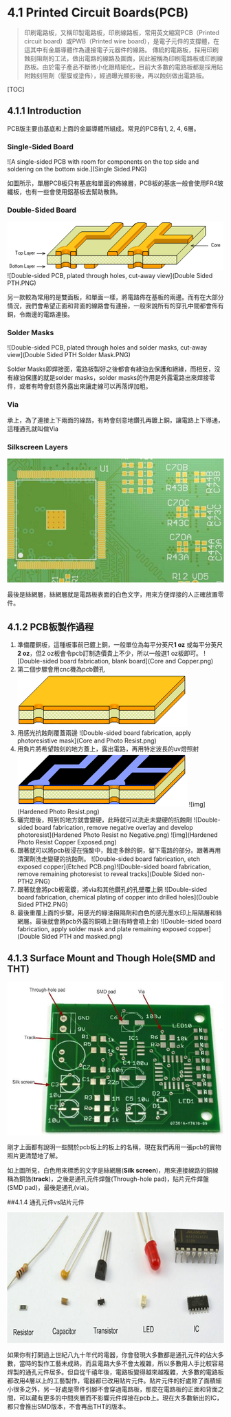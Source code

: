 # 4.1  Printed Circuit Boards(PCB)

> 印刷電路板，又稱印製電路板，印刷線路板，常用英文縮寫PCB（Printed circuit board）或PWB（Printed wire board），是電子元件的支撐體，在這其中有金屬導體作為連接電子元器件的線路。
> 傳統的電路板，採用印刷蝕刻阻劑的工法，做出電路的線路及圖面，因此被稱為印刷電路板或印刷線路板。由於電子產品不斷微小化跟精細化，目前大多數的電路板都是採用貼附蝕刻阻劑（壓膜或塗佈），經過曝光顯影後，再以蝕刻做出電路板。

[TOC]

## 4.1.1 Introduction

PCB版主要由基底和上面的金屬導體所組成。常見的PCB有1, 2, 4, 6層。

### Single-Sided Board

![A single-sided PCB with room for components on the top side and soldering on the bottom side.](Single Sided.PNG)

如圖所示，單層PCB板只有基底和單面的佈線層，PCB板的基底一般會使用FR4玻纖板，也有一些會使用鋁基板去幫助散熱。

### Double-Sided Board

![Double-sided PCB, not plated through holes, cut-away view](DoubleSided.png) ![Double-sided PCB, plated through holes, cut-away view](Double Sided PTH.PNG)

另一款較為常用的是雙面板，和單面一樣，將電路佈在基板的兩邊。而有在大部分情況，我們會希望正面和背面的線路會有連接，一般來說所有的穿孔中間都會佈有銅，令兩邊的電路連接。

### Solder Masks

![Double-sided PCB, plated through holes and solder masks, cut-away view](Double Sided PTH Solder Mask.PNG)

Solder Masks即焊接面，電路板製好之後都會有綠油去保護和絕緣，而相反，沒有綠油保護的就是solder masks，solder masks的作用是外露電路出來焊接零件，或者有時會刻意外露出來讓走線可以再落焊加粗。

### Via

承上，為了連接上下兩面的線路，有時會刻意地鑽孔再鍍上銅，讓電路上下導通，這種通孔就叫做Via

### Silkscreen Layers

![Double-sided PCB, top view of silkscreen](SilkScreen_fromss-538x308.jpg)

最後是絲網層，絲網層就是電路板表面的白色文字，用來方便焊接的人正確放置零件。

## 4.1.2 PCB板製作過程

1. 準備覆銅板，這種板事前已鍍上銅，一般單位為每平分英尺**1 oz** 或每平分英尺**2 oz**，但2 oz板會令pcb訂制造價貴上不少，所以一般選1 oz板即可。
![Double-sided board fabrication, blank board](Core and Copper.png)
2. 第二個步驟會用cnc機為pcb鑽孔
![Double-sided board fabrication, pre-drill holes](Drilled.png)
3. 用感光抗蝕劑覆蓋兩邊
![Double-sided board fabrication, apply photoresistive mask](Core and Photo Resist.png)
4. 用負片將希望蝕刻的地方蓋上，露出電路，再用特定波長的uv燈照射
  ![Double-sided board fabrication, apply negative image of tracks](Negative.png)
  ![img](Hardened Photo Resist.png)
5. 曬完燈後，照到的地方就會變硬，此時就可以洗走未變硬的抗蝕劑
  ![Double-sided board fabrication, remove negative overlay and develop photoresist](Hardened Photo Resist no Negative.png)
  ![img](Hardened Photo Resist Copper Exposed.png)
6. 跟著就可以將pcb板浸在強酸中，蝕走多餘的銅，留下電路的部分。跟著再用清潔劑洗走變硬的抗蝕劑。
![Double-sided board fabrication, etch exposed copper](Etched PCB.png)![Double-sided board fabrication, remove remaining photoresist to reveal tracks](Double Sided non-PTH2.PNG)
7. 跟著就會將pcb板電鍍，將via和其他鑽孔的孔壁覆上銅
![Double-sided board fabrication, chemical plating of copper into drilled holes](Double Sided PTH2.PNG)
8. 最後重覆上面的步驟，用感光的綠油阻隔劑和白色的感光墨水印上阻隔層和絲網層。最後就會將pcb外露的銅噴上錫(有時會噴上金)
![Double-sided board fabrication, apply solder mask and plate remaining exposed copper](Double Sided PTH and masked.png)





<!--資料來源: https://www.altium.com/-->

##  4.1.3 Surface Mount and Though Hole(SMD and THT)

![image-20220111140806262](image-20220111140806262.png)

剛才上面都有說明一些關於pcb板上的板上的名稱，現在我們再用一張pcb的實物照片更清楚地了解。

如上圖所見，白色用來標悉的文字是絲網層(**Silk screen**)，用來連接線路的銅線稱為銅箔(**track**)，之後是通孔元件焊盤(Through-hole pad)，貼片元件焊盤(SMD pad)，最後是通孔(via)。

##4.1.4 通孔元件vs貼片元件

![image-20220111141956521](image-20220111141956521.png)

如果你有打開過上世紀八九十年代的電器，你會發現大多數都是通孔元件的佔大多數，當時的製作工藝未成熟，而且電路大多不會太複雜，所以多數用人手比較容易焊製的通孔元件居多。但自從千禧年後，電路板變得越來越複雜，大多數的電路板都改用4層以上的工藝製作，電器都已改用貼片元件。貼片元件的好處除了面積細小很多之外，另一好處是零件引腳不會穿過電路板，那麼在電路板的正面和背面之間，可以藏有更多的中間夾層而不影響元件焊接在pcb上。現在大多數新出的IC，都只會推出SMD版本，不會再出THT的版本。
